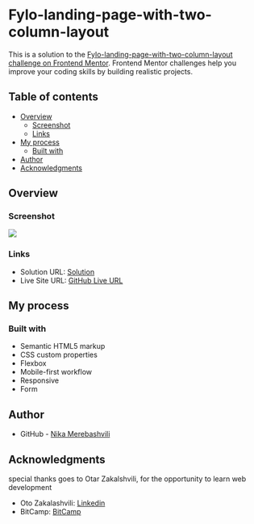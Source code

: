 # Fylo-landing-page-with-two-column-layout

This is a solution to the [Fylo-landing-page-with-two-column-layout challenge on Frontend Mentor](https://www.frontendmentor.io/challenges/fylo-landing-page-with-two-column-layout-5ca5ef041e82137ec91a50f5). Frontend Mentor challenges help you improve your coding skills by building realistic projects. 

## Table of contents

- [Overview](#overview)
  - [Screenshot](#screenshot)
  - [Links](#links)
- [My process](#my-process)
  - [Built with](#built-with)
- [Author](#author)
- [Acknowledgments](#acknowledgments)


## Overview

### Screenshot

![](./images/fylo-landing-page-screen.png)



### Links

- Solution URL: [Solution](https://github.com/nikamerebashvili95/Fylo-landing-page-with-two-column-layout)
- Live Site URL: [GitHub Live URL](https://nikamerebashvili95.github.io/Fylo-landing-page-with-two-column-layout/)

## My process

### Built with

- Semantic HTML5 markup
- CSS custom properties
- Flexbox
- Mobile-first workflow
- Responsive
- Form



## Author

- GitHub - [Nika Merebashvili](https://github.com/nikamerebashvili95)


## Acknowledgments

special thanks goes to Otar Zakalshvili, for the opportunity to learn web development

- Oto Zakalashvili: [Linkedin](https://www.linkedin.com/in/otarza/)
- BitCamp: [BitCamp](https://www.facebook.com/groups/bitcamp.ge/permalink/8389844074389186/)
